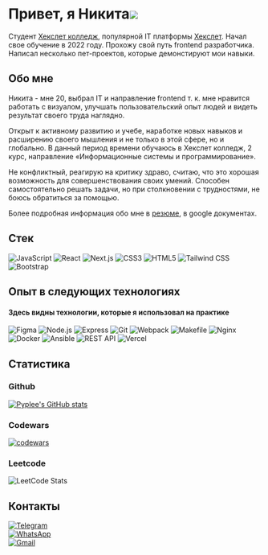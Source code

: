 # Привет, я Никита![](https://github.com/blackcater/blackcater/raw/main/images/Hi.gif)
Студент [Хекслет колледж](https://hexly.ru/), популярной IT платформы [Хекслет](https://ru.hexlet.io/). Начал свое обучение в 2022 году. Прохожу свой путь frontend разработчика. Написал несколько пет-проектов, которые демонстируют мои навыки.
## Обо мне
Никита - мне 20, выбрал IT и направление frontend т. к. мне нравится работать с визуалом, улучшать пользовательский опыт людей и видеть результат своего труда наглядно.

Открыт к активному развитию и учебе, наработке новых навыков и расширению своего мышления и не только в этой сфере, но и глобально. В данный период времени обучаюсь в Хекслет колледж, 2 курс, направление «Информационные системы и программирование».

Не конфликтный, реагирую на критику здраво, считаю, что это хорошая возможность для совершенствования своих умений. Способен самостоятельно решать задачи, но при столкновении с трудностями, не боюсь обратиться за помощью.

Более подробная информация обо мне в [резюме](https://docs.google.com/document/d/13VSmoakOdSel4KNeb-E-g1q4lVka63c7pAPRXVRnMRs/edit?usp=sharing), в google документах.
## Стек
![JavaScript](https://img.shields.io/badge/JavaScript-F7DF1E?style=for-the-badge&logo=javascript&logoColor=black)
![React](https://img.shields.io/badge/React-61DAFB?style=for-the-badge&logo=react&logoColor=black)
![Next.js](https://img.shields.io/badge/Next.js-000000?style=for-the-badge&logo=next-dot-js&logoColor=white)
![CSS3](https://img.shields.io/badge/CSS3-1572B6?style=for-the-badge&logo=css3&logoColor=white)
![HTML5](https://img.shields.io/badge/HTML5-E34F26?style=for-the-badge&logo=html5&logoColor=white)
![Tailwind CSS](https://img.shields.io/badge/Tailwind_CSS-38B2AC?style=for-the-badge&logo=tailwind-css&logoColor=white)
![Bootstrap](https://img.shields.io/badge/Bootstrap-7952B3?style=for-the-badge&logo=bootstrap&logoColor=white)

## Опыт в следующих технологиях
#### Здесь видны технологии, которые я использовал на практике
![Figma](https://img.shields.io/badge/Figma-F24E1E?style=for-the-badge&logo=figma&logoColor=white)
![Node.js](https://img.shields.io/badge/Node.js-43853D?style=for-the-badge&logo=node-dot-js&logoColor=white)
![Express](https://img.shields.io/badge/Express-000000?style=for-the-badge&logo=express&logoColor=white)
![Git](https://img.shields.io/badge/Git-F05032?style=for-the-badge&logo=git&logoColor=white)
![Webpack](https://img.shields.io/badge/Webpack-8DD6F9?style=for-the-badge&logo=webpack&logoColor=black)
![Makefile](https://img.shields.io/badge/Makefile-427819?style=for-the-badge&logo=makefile&logoColor=white)
![Nginx](https://img.shields.io/badge/nginx-009639?style=for-the-badge&logo=nginx&logoColor=white)
![Docker](https://img.shields.io/badge/Docker-2496ED?style=for-the-badge&logo=docker&logoColor=white)
![Ansible](https://img.shields.io/badge/Ansible-EE0000?style=for-the-badge&logo=ansible&logoColor=white)
![REST API](https://img.shields.io/badge/REST_API-005C97?style=for-the-badge&logo=restapi&logoColor=white)
![Vercel](https://img.shields.io/badge/Vercel-000000?style=for-the-badge&logo=vercel&logoColor=white)

## Статистика
### Github
[![Pyplee's GitHub stats](https://github-readme-stats.vercel.app/api?username=Pyplee)](https://github.com/anuraghazra/github-readme-stats)
### Codewars
[![codewars](https://www.codewars.com/users/Pyplee/badges/large)](https://www.codewars.com/users/Pyplee)
### Leetcode
![LeetCode Stats](https://leetcard.jacoblin.cool/Pyplee?theme=light&font=Krub)

## Контакты

[![Telegram](https://img.shields.io/badge/Telegram-2CA5E0?style=for-the-badge&logo=telegram&logoColor=white)](https://t.me/dekimiq)\
[![WhatsApp](https://img.shields.io/badge/WhatsApp-25D366?style=for-the-badge&logo=whatsapp&logoColor=white)](https://wa.me/+79270712518)\
[![Gmail](https://img.shields.io/badge/Gmail-D14836?style=for-the-badge&logo=gmail&logoColor=white)](mailto:dekimiq@gmail.com)